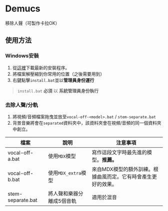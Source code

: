 # Demucs

移除人聲（可製作卡拉OK）

## 使用方法

### Windows安裝

1. 從[這裡](https://github.com/FuyukiSakura/one-click-ai/releases/latest/download/one-click-demucs-windows.zip)下載最新的安裝程序。
2. 將檔案解壓縮到你常用的位置（之後需要用到）
3. 右鍵點擊`install.bat`並以**管理員身份運行**

> `install.bat` **必須** 以 **系統管理員身份執行**

### 去除人聲/分軌

1. 將視頻/音頻檔案拖曳並放至`vocal-off-<model>.bat` / `stem-separate.bat`
2. 背景音樂將會在`separated`資料夾中，該資料夾會在視頻/音頻的同一個資料夾中創立。

| 檔案 | 說明 | 注意事項 |
| ---- | ----------- | ---- |
| vocal-off-a.bat | 使用`MDX`模型 | 寫作這段文字時最先進的模型。**推薦。** |
| vocal-off-b.bat | 使用`MDX_extra`模型 | 來自MDX模型的額外訓練。根據曲風而定。它有時會產生更好的效果。 |
| stem-separate.bat | 將人聲和樂器分離成5個音軌 | 適用於混音 |
